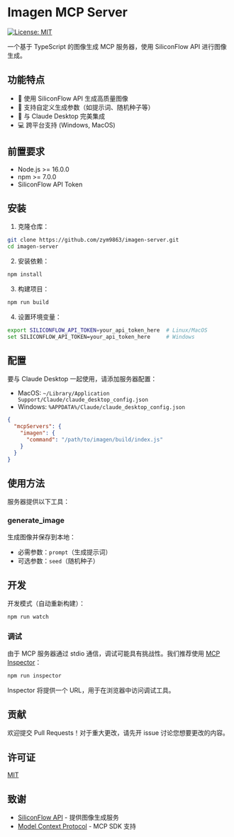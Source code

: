 # Imagen MCP Server

[![License: MIT](https://img.shields.io/badge/License-MIT-yellow.svg)](https://opensource.org/licenses/MIT)

一个基于 TypeScript 的图像生成 MCP 服务器，使用 SiliconFlow API 进行图像生成。

## 功能特点

- 🎨 使用 SiliconFlow API 生成高质量图像
- 🔧 支持自定义生成参数（如提示词、随机种子等）
- 🚀 与 Claude Desktop 完美集成
- 💻 跨平台支持 (Windows, MacOS)

## 前置要求

- Node.js >= 16.0.0
- npm >= 7.0.0
- SiliconFlow API Token

## 安装

1. 克隆仓库：
```bash
git clone https://github.com/zym9863/imagen-server.git
cd imagen-server
```

2. 安装依赖：
```bash
npm install
```

3. 构建项目：
```bash
npm run build
```

4. 设置环境变量：
```bash
export SILICONFLOW_API_TOKEN=your_api_token_here  # Linux/MacOS
set SILICONFLOW_API_TOKEN=your_api_token_here     # Windows
```

## 配置

要与 Claude Desktop 一起使用，请添加服务器配置：

- MacOS: `~/Library/Application Support/Claude/claude_desktop_config.json`
- Windows: `%APPDATA%/Claude/claude_desktop_config.json`

```json
{
  "mcpServers": {
    "imagen": {
      "command": "/path/to/imagen/build/index.js"
    }
  }
}
```

## 使用方法

服务器提供以下工具：

### generate_image
生成图像并保存到本地：
- 必需参数：`prompt`（生成提示词）
- 可选参数：`seed`（随机种子）

## 开发

开发模式（自动重新构建）：
```bash
npm run watch
```

### 调试

由于 MCP 服务器通过 stdio 通信，调试可能具有挑战性。我们推荐使用 [MCP Inspector](https://github.com/modelcontextprotocol/inspector)：

```bash
npm run inspector
```

Inspector 将提供一个 URL，用于在浏览器中访问调试工具。

## 贡献

欢迎提交 Pull Requests！对于重大更改，请先开 issue 讨论您想要更改的内容。

## 许可证

[MIT](LICENSE)

## 致谢

- [SiliconFlow API](https://siliconflow.cn) - 提供图像生成服务
- [Model Context Protocol](https://github.com/modelcontextprotocol) - MCP SDK 支持
